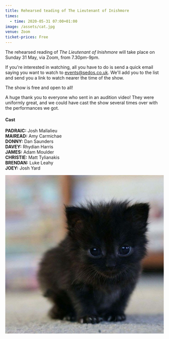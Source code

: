 ```yaml
---
title: Rehearsed teading of The Lieutenant of Inishmore
times:
  - time: 2020-05-31 07:00+01:00
image: /assets/cat.jpg
venue: Zoom
ticket-prices: Free
---
```

The rehearsed reading of *The Lieutenant of Inishmore* will take place on Sunday 31 May, via Zoom, from 7.30pm-9pm.

If you're interested in watching, all you have to do is send a quick email saying you want to watch to events@sedos.co.uk. We'll add you to the list and send you a link to watch nearer the time of the show. 

The show is free and open to all!

A huge thank you to everyone who sent in an audition video! They were uniformly great, and we could have cast the show several times over with the performances we got. 

#### **Cast**

**PADRAIC:** Josh Mallalieu \
**MAIREAD:** Amy Carmichae\
**DONNY:** Dan Saunders \
**DAVEY:** Rhydian Harris \
**JAMES:** Adam Moulder \
**CHRISTIE:** Matt Tylianakis \
**BRENDAN:** Luke Leahy \
**JOEY:** Josh Yard

![](/assets/cat.jpg)